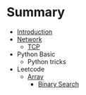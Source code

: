 # Summary

* [Introduction](README.md)
* [Network](neetwork.md)
  * [TCP](neetwork/tcp.md)
* Python Basic
  * Python tricks
* Leetcode
  * [Array](array.md)
    * [Binary Search](array/binary-search.md)

